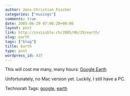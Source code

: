 ```yaml
---
author: Jens-Christian Fischer
categories: ["musings"]
comments: true
date: 2005-06-29 07:06:20+00:00
layout: post
link: http://invisible.ch/2005/06/29/earth/
slug: earth
tags: ["blog"]
title: Earth
type: post
wordpress_id: 437
---
```



This will cost me many, many hours: [Google Earth](http://earth.google.com/)



Unfortunately, no Mac version yet. Luckily, I still have a PC.





Technorati Tags: [google](http://technorati.com/tag/google), [earth](http://technorati.com/tag/earth)
